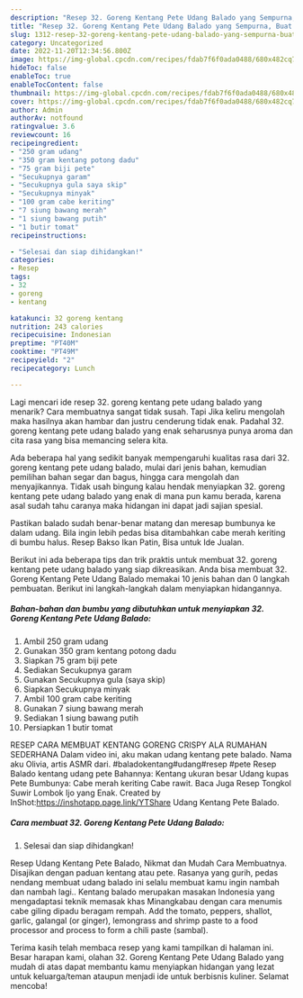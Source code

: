 ```yaml
---
description: "Resep 32. Goreng Kentang Pete Udang Balado yang Sempurna, Buat Buka Puasa Sempurna"
title: "Resep 32. Goreng Kentang Pete Udang Balado yang Sempurna, Buat Buka Puasa Sempurna"
slug: 1312-resep-32-goreng-kentang-pete-udang-balado-yang-sempurna-buat-buka-puasa-sempurna
category: Uncategorized
date: 2022-11-20T12:34:56.800Z
image: https://img-global.cpcdn.com/recipes/fdab7f6f0ada0488/680x482cq70/32-goreng-kentang-pete-udang-balado-foto-resep-utama.jpg
hideToc: false
enableToc: true
enableTocContent: false
thumbnail: https://img-global.cpcdn.com/recipes/fdab7f6f0ada0488/680x482cq70/32-goreng-kentang-pete-udang-balado-foto-resep-utama.jpg
cover: https://img-global.cpcdn.com/recipes/fdab7f6f0ada0488/680x482cq70/32-goreng-kentang-pete-udang-balado-foto-resep-utama.jpg
author: Admin
authorAv: notfound
ratingvalue: 3.6
reviewcount: 16
recipeingredient:
- "250 gram udang"
- "350 gram kentang potong dadu"
- "75 gram biji pete"
- "Secukupnya garam"
- "Secukupnya gula saya skip"
- "Secukupnya minyak"
- "100 gram cabe keriting"
- "7 siung bawang merah"
- "1 siung bawang putih"
- "1 butir tomat"
recipeinstructions:

- "Selesai dan siap dihidangkan!"
categories:
- Resep
tags:
- 32
- goreng
- kentang

katakunci: 32 goreng kentang 
nutrition: 243 calories
recipecuisine: Indonesian
preptime: "PT40M"
cooktime: "PT49M"
recipeyield: "2"
recipecategory: Lunch

---
```



Lagi mencari ide resep 32. goreng kentang pete udang balado yang menarik? Cara membuatnya sangat tidak susah. Tapi Jika keliru mengolah maka hasilnya akan hambar dan justru cenderung tidak enak. Padahal 32. goreng kentang pete udang balado yang enak seharusnya punya aroma dan cita rasa yang bisa memancing selera kita.


Ada beberapa hal yang sedikit banyak mempengaruhi kualitas rasa dari 32. goreng kentang pete udang balado, mulai dari jenis bahan, kemudian pemilihan bahan segar dan bagus, hingga cara mengolah dan menyajikannya. Tidak usah bingung kalau hendak menyiapkan 32. goreng kentang pete udang balado yang enak di mana pun kamu berada, karena asal sudah tahu caranya maka hidangan ini dapat jadi sajian spesial.

Pastikan balado sudah benar-benar matang dan meresap bumbunya ke dalam udang. Bila ingin lebih pedas bisa ditambahkan cabe merah keriting di bumbu halus. Resep Bakso Ikan Patin, Bisa untuk Ide Jualan.


Berikut ini ada beberapa tips dan trik praktis untuk membuat 32. goreng kentang pete udang balado yang siap dikreasikan. Anda bisa membuat 32. Goreng Kentang Pete Udang Balado memakai 10 jenis bahan dan 0 langkah pembuatan. Berikut ini langkah-langkah dalam menyiapkan hidangannya.

<!--inarticleads1-->

##### Bahan-bahan dan bumbu yang dibutuhkan untuk menyiapkan 32. Goreng Kentang Pete Udang Balado:

1. Ambil 250 gram udang
1. Gunakan 350 gram kentang potong dadu
1. Siapkan 75 gram biji pete
1. Sediakan Secukupnya garam
1. Gunakan Secukupnya gula (saya skip)
1. Siapkan Secukupnya minyak
1. Ambil 100 gram cabe keriting
1. Gunakan 7 siung bawang merah
1. Sediakan 1 siung bawang putih
1. Persiapkan 1 butir tomat


RESEP CARA MEMBUAT KENTANG GORENG CRISPY ALA RUMAHAN SEDERHANA Dalam video ini, aku makan udang kentang pete balado. Nama aku Olivia, artis ASMR dari. #baladokentang#udang#resep #pete Resep Balado kentang udang pete Bahannya: Kentang ukuran besar Udang kupas Pete Bumbunya: Cabe merah keriting Cabe rawit. Baca Juga Resep Tongkol Suwir Lombok Ijo yang Enak. Created by InShot:https://inshotapp.page.link/YTShare Udang Kentang Pete Balado. 

<!--inarticleads2-->

##### Cara membuat 32. Goreng Kentang Pete Udang Balado:


1. Selesai dan siap dihidangkan!

Resep Udang Kentang Pete Balado, Nikmat dan Mudah Cara Membuatnya. Disajikan dengan paduan kentang atau pete. Rasanya yang gurih, pedas nendang membuat udang balado ini selalu membuat kamu ingin nambah dan nambah lagi.. Kentang balado merupakan masakan Indonesia yang mengadaptasi teknik memasak khas Minangkabau dengan cara menumis cabe giling dipadu beragam rempah. Add the tomato, peppers, shallot, garlic, galangal (or ginger), lemongrass and shrimp paste to a food processor and process to form a chili paste (sambal). 

Terima kasih telah membaca resep yang kami tampilkan di halaman ini. Besar harapan kami, olahan 32. Goreng Kentang Pete Udang Balado yang mudah di atas dapat membantu kamu menyiapkan hidangan yang lezat untuk keluarga/teman ataupun menjadi ide untuk berbisnis kuliner. Selamat mencoba!

